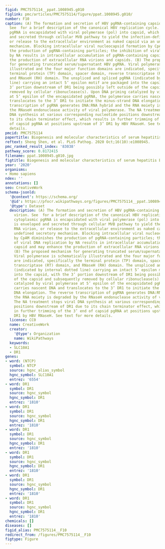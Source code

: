 ```yaml
---
figid: PMC7575114__ppat.1008945.g010
figlink: pmc/articles/PMC7575114/figure/ppat.1008945.g010/
number: F10
caption: (A) The formation and secretion of HBV pgRNA-containing capsid and virion.
  See  for a brief description of the canonical HBV replication cycle. The cytoplasmic
  pgRNA is encapsidated with viral polymerase (pol) into capsid, which is enveloped
  and secreted through cellular MVB pathway to yield the infection-deficient RNA virion,
  or release to the extracellular environment as naked capsid via an undefined secretory
  mechanism. Blocking intracellular viral nucleocapsid formation by CpAM diminishes
  the production of pgRNA-containing particles; the inhibition of viral DNA replication
  by NA results in intracellular accumulation of pgRNA-containing capsid and may enhance
  the production of extracellular RNA virions and capsids. (B) The proposed mechanism
  for generating truncated serum/supernatant HBV pgRNA. Viral polymerase is schematically
  illustrated and the four major function domains are indicated, specifically the
  terminal protein (TP) domain, spacer domain, reverse transcriptase (RT) domain,
  and RNaseH (RH) domain. The unspliced and spliced pgRNA (indicated by internal dotted
  line) carrying an intact 5’ epsilon motif are packaged into the capsid, with the
  3’ portion downstream of DR1 being possibly left outside of the capsid and subsequently
  removed by cellular ribonuclease(s). Upon DNA priming catalyzed by viral polymerase
  at 5’ epsilon of the encapsidated pgRNA, the polymerase carries nascent DNA and
  translocates to the 3’ DR1 to initiate the minus-strand DNA elongation. The reverse
  transcription of pgRNA generates DNA:RNA hybrid and the RNA moiety is degraded by
  the RNaseH endonuclease activity of viral polymerase. The NA treatment stops viral
  DNA synthesis at various corresponding nucleotide positions downstream of DR1 due
  to its chain terminator effect, which results in further trimming of the 3’ end
  of capsid pgRNA at positions upstream of 3’ DR1 by HBV RNaseH. See text for more
  details.
pmcid: PMC7575114
papertitle: Biogenesis and molecular characteristics of serum hepatitis B virus RNA.
reftext: Sheng Shen, et al. PLoS Pathog. 2020 Oct;16(10):e1008945.
pmc_ranked_result_index: '83038'
pathway_score: 0.8172415
filename: ppat.1008945.g010.jpg
figtitle: Biogenesis and molecular characteristics of serum hepatitis B virus RNA
year: '2020'
organisms:
- Homo sapiens
ndex: ''
annotations: []
seo: CreativeWork
schema-jsonld:
  '@context': https://schema.org/
  '@id': https://pfocr.wikipathways.org/figures/PMC7575114__ppat.1008945.g010.html
  '@type': Dataset
  description: (A) The formation and secretion of HBV pgRNA-containing capsid and
    virion. See  for a brief description of the canonical HBV replication cycle. The
    cytoplasmic pgRNA is encapsidated with viral polymerase (pol) into capsid, which
    is enveloped and secreted through cellular MVB pathway to yield the infection-deficient
    RNA virion, or release to the extracellular environment as naked capsid via an
    undefined secretory mechanism. Blocking intracellular viral nucleocapsid formation
    by CpAM diminishes the production of pgRNA-containing particles; the inhibition
    of viral DNA replication by NA results in intracellular accumulation of pgRNA-containing
    capsid and may enhance the production of extracellular RNA virions and capsids.
    (B) The proposed mechanism for generating truncated serum/supernatant HBV pgRNA.
    Viral polymerase is schematically illustrated and the four major function domains
    are indicated, specifically the terminal protein (TP) domain, spacer domain, reverse
    transcriptase (RT) domain, and RNaseH (RH) domain. The unspliced and spliced pgRNA
    (indicated by internal dotted line) carrying an intact 5’ epsilon motif are packaged
    into the capsid, with the 3’ portion downstream of DR1 being possibly left outside
    of the capsid and subsequently removed by cellular ribonuclease(s). Upon DNA priming
    catalyzed by viral polymerase at 5’ epsilon of the encapsidated pgRNA, the polymerase
    carries nascent DNA and translocates to the 3’ DR1 to initiate the minus-strand
    DNA elongation. The reverse transcription of pgRNA generates DNA:RNA hybrid and
    the RNA moiety is degraded by the RNaseH endonuclease activity of viral polymerase.
    The NA treatment stops viral DNA synthesis at various corresponding nucleotide
    positions downstream of DR1 due to its chain terminator effect, which results
    in further trimming of the 3’ end of capsid pgRNA at positions upstream of 3’
    DR1 by HBV RNaseH. See text for more details.
  license: CC0
  name: CreativeWork
  creator:
    '@type': Organization
    name: WikiPathways
  keywords:
  - SLC10A1
  - DR1
genes:
- word: (NTCP)
  symbol: NTCP
  source: hgnc_alias_symbol
  hgnc_symbol: SLC10A1
  entrez: '6554'
- word: DR1
  symbol: DR1
  source: hgnc_symbol
  hgnc_symbol: DR1
  entrez: '1810'
- word: DR1
  symbol: DR1
  source: hgnc_symbol
  hgnc_symbol: DR1
  entrez: '1810'
- word: DR1
  symbol: DR1
  source: hgnc_symbol
  hgnc_symbol: DR1
  entrez: '1810'
- word: DR1
  symbol: DR1
  source: hgnc_symbol
  hgnc_symbol: DR1
  entrez: '1810'
- word: DR1
  symbol: DR1
  source: hgnc_symbol
  hgnc_symbol: DR1
  entrez: '1810'
- word: DR1
  symbol: DR1
  source: hgnc_symbol
  hgnc_symbol: DR1
  entrez: '1810'
chemicals: []
diseases: []
figid_alias: PMC7575114__F10
redirect_from: /figures/PMC7575114__F10
figtype: Figure
---
```

